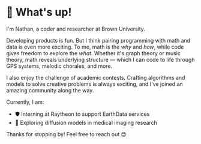 # 👋 What's up!

I'm Nathan, a coder and researcher at Brown University.

Developing products is fun. But I think pairing programming with math and data is even more exciting. To me, math is the *why* and *how*, while code gives freedom to explore the *what*. Whether it's graph theory or music theory, math reveals underlying structure — which I can code to life through GPS systems, melodic chorales, and more.

I also enjoy the challenge of academic contests. Crafting algorithms and models to solve creative problems is always exciting, and I've joined an amazing community along the way.

Currently, I am:
- 🛡️ Interning at Raytheon to support EarthData services
- 🧬 Exploring diffusion models in medical imaging research  

Thanks for stopping by! Feel free to reach out 😊  
